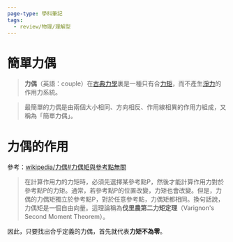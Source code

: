 ```yaml
---
page-type: 學科筆記
tags:
  - review/物理/理解型
---
```

# 簡單力偶
> **力偶**（英語：couple）在[古典力學](https://zh.wikipedia.org/wiki/%E7%B6%93%E5%85%B8%E5%8A%9B%E5%AD%B8 "古典力學")裏是一種只有合[力矩](https://zh.wikipedia.org/wiki/%E5%8A%9B%E7%9F%A9 "力矩")，而不產生[淨力](https://zh.wikipedia.org/wiki/%E5%90%88%E5%8A%9B "淨力")的作用力系統。

> 最簡單的力偶是由兩個大小相同、方向相反、作用線相異的作用力組成，又稱為「簡單力偶」。

# 力偶的作用
參考：[wikipedia/力偶#力偶矩與參考點無關](https://zh.wikipedia.org/zh-tw/%E5%8A%9B%E5%81%B6#%E5%8A%9B%E5%81%B6%E7%9F%A9%E8%88%87%E5%8F%83%E8%80%83%E9%BB%9E%E7%84%A1%E9%97%9C)
> 在計算作用力的力矩時，必須先選擇某參考點P，然後才能計算作用力對於參考點P的力矩。通常，若參考點P的位置改變，力矩也會改變。但是，力偶的力偶矩獨立於參考點P，對於任意參考點，力偶矩都相同。換句話說，力偶矩是一個自由向量。這理論稱為**伐里農第二力矩定理**（Varignon's Second Moment Theorem）。

因此，只要找出合乎定義的力偶，首先就代表**力矩不為零**。
